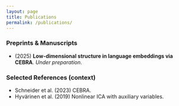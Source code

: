 ```yaml
---
layout: page
title: Publications
permalink: /publications/
---
```


### Preprints & Manuscripts
- (2025) **Low-dimensional structure in language embeddings via CEBRA**. *Under preparation*.

### Selected References (context)
- Schneider et al. (2023) CEBRA.
- Hyvärinen et al. (2019) Nonlinear ICA with auxiliary variables.
